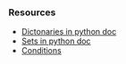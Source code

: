 ### Resources
* <a href="https://docs.python.org/3.10/tutorial/datastructures.html#dictionaries">Dictonaries in python doc</a>
* <a href="https://docs.python.org/3.10/tutorial/datastructures.html#sets">Sets in python doc</a>
* <a href="https://docs.python.org/3.10/tutorial/controlflow.html#if-statements">Conditions</a>